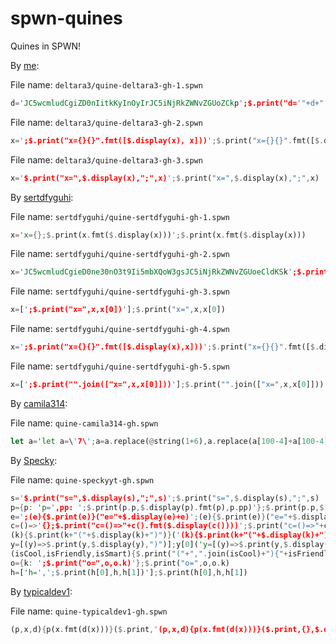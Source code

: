 # spwn-quines

Quines in SPWN!

By [me](https://github.com/Deltara3):

File name: `deltara3/quine-deltara3-gh-1.spwn`

```rust
d='JC5wcmludCgiZD0nIitkKyInOyIrJC5iNjRkZWNvZGUoZCkp';$.print("d='"+d+"';"+$.b64decode(d))
```

File name: `deltara3/quine-deltara3-gh-2.spwn`

```rust
x=';$.print("x={}{}".fmt([$.display(x), x]))';$.print("x={}{}".fmt([$.display(x), x]))
```

File name: `deltara3/quine-deltara3-gh-3.spwn`

```rust
x='$.print("x=",$.display(x),";",x)';$.print("x=",$.display(x),";",x)
```

By [sertdfyguhi](https://github.com/sertdfyguhi):

File name: `sertdfyguhi/quine-sertdfyguhi-gh-1.spwn`

```rust
x='x={};$.print(x.fmt($.display(x)))';$.print(x.fmt($.display(x)))
```

File name: `sertdfyguhi/quine-sertdfyguhi-gh-2.spwn`

```rust
x='JC5wcmludCgieD0ne30nO3t9Ii5mbXQoW3gsJC5iNjRkZWNvZGUoeCldKSk';$.print("x='{}';{}".fmt([x,$.b64decode(x)]))
```

File name: `sertdfyguhi/quine-sertdfyguhi-gh-3.spwn`

```rust
x=[';$.print("x=",x,x[0])'];$.print("x=",x,x[0])
```

File name: `sertdfyguhi/quine-sertdfyguhi-gh-4.spwn`
```rust
x=';$.print("x={}{}".fmt([$.display(x),x]))';$.print("x={}{}".fmt([$.display(x),x]))
```

File name: `sertdfyguhi/quine-sertdfyguhi-gh-5.spwn`
```rust
x=[';$.print("".join(["x=",x,x[0]]))'];$.print("".join(["x=",x,x[0]]))
```

By [camila314](https://github.com/camila314):

File name: `quine-camila314-gh.spwn`

```rust
let a='let a=\'7\';a=a.replace(@string(1+6),a.replace(a[100-4]+a[100-4],a[100-4]+a[100-4]).replace(a[6],"\\\\"+a[6]));$.print(a)';a=a.replace(@string(1+6),a.replace(a[100-4]+a[100-4],a[100-4]+a[100-4]).replace(a[6],"\\"+a[6]));$.print(a)
```

By [Specky](https://github.com/SpeckyYT):

File name: `quine-speckyyt-gh.spwn`

```rust
s='$.print("s=",$.display(s),";",s)';$.print("s=",$.display(s),";",s)
p={p: 'p=',pp: ';$.print(p.p,$.display(p).fmt(p),p.pp)'};$.print(p.p,$.display(p).fmt(p),p.pp)
e=';(e){$.print(e)}("e="+$.display(e)+e)';(e){$.print(e)}("e="+$.display(e)+e)
c=()=>'{};$.print("c=()=>"+c().fmt($.display(c())))';$.print("c=()=>"+c().fmt($.display(c())))
(k){$.print(k+"("+$.display(k)+")")}('(k){$.print(k+"("+$.display(k)+")")}')
y=[(y)=>$.print(y,$.display(y),")")];y[0]('y=[(y)=>$.print(y,$.display(y),")")];y[0](')
(isCool,isFriendly,isSmart){$.print("("+",".join(isCool)+"){"+isFriendly+isSmart+isCool as@string+"".join([isFriendly,isSmart].map(v=>","+$.display(v)))+")")}(['isCool','isFriendly','isSmart'],'$.print','("("+",".join(isCool)+"){"+isFriendly+isSmart+isCool as@string+"".join([isFriendly,isSmart].map(v=>","+$.display(v)))+")")}(')
o={k: ';$.print("o=",o,o.k)'};$.print("o=",o,o.k)
h=['h=',';$.print(h[0],h,h[1])'];$.print(h[0],h,h[1])
```

By [typicaldev1](https://github.com/typicaldev1):

File name: `quine-typicaldev1-gh.spwn`

```rust
(p,x,d){p(x.fmt(d(x)))}($.print,'(p,x,d){p(x.fmt(d(x)))}($.print,{},$.display)',$.display)
```

